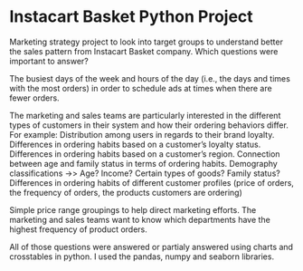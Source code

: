 # Instacart Basket Python Project
Marketing strategy project to look into target groups to understand better the sales pattern from Instacart Basket company.
Which questions were important to answer?

The busiest days of the week and hours of the day (i.e., the days and times with the most orders) in order to schedule ads at times when there are fewer orders.

The marketing and sales teams are particularly interested in the different types of customers in their system and how their ordering behaviors differ. For example:
Distribution among users in regards to their brand loyalty.
Differences in ordering habits based on a customer’s loyalty status.
Differences in ordering habits based on a customer’s region.
Connection between age and family status in terms of ordering habits.
Demography classifications ->> Age? Income? Certain types of goods? Family status?
Differences in ordering habits of different customer profiles (price of orders, the frequency of orders, the products
customers are ordering)

Simple price range groupings to help direct marketing efforts. 
The marketing and sales teams want to know which departments have the highest frequency of product orders.

All of those questions were answered or partialy answered using charts and crosstables in python. I used the pandas, numpy and seaborn libraries.

